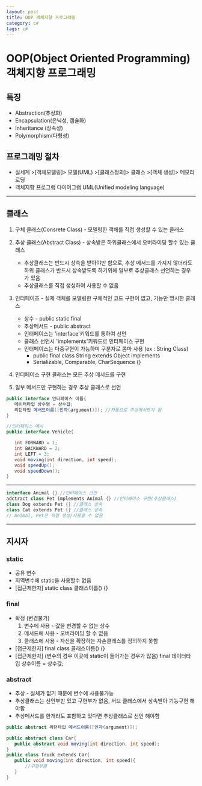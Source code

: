 ```yaml
---
layout: post
title: OOP 객체지향 프로그래밍
category: c#
tags: c#
---
```


# OOP(Object Oriented Programming) 객체지향 프로그래밍

## 특징

* Abstraction(추상화)
* Encapsulation(은닉성, 캡슐화)
* Inheritance (상속성)
* Polymorphism(다형성)

## 프로그래밍 절차

* 실세계 >[객체모델링]> 모델(UML) >[클래스정의]> 클래스 >[객체 생성]> 메모리로딩
* 객체지향 프로그램 다이어그램 UML(Unified modeling language)

---

## 클래스

1. 구체 클래스(Consrete Class) - 모델링한 객체를 직접 생성할 수 있는 클래스
1. 추상 클래스(Abstract Class) - 상속받은 하위클래스에서 오버라이딩 할수 있는 클래스
    * 추상클래스는 반드시 상속을 받아야만 함으로, 추상 메서드를 가지지 않더라도 하위 클래스가 반드시 상속받도록 하기위해 일부로 추상클래스 선언하는 경우가 있음
    * 추상클래스를 직접 생성하여 사용할 수 없음
1. 인터페이즈 - 실제 객체를 모델링한 구체적인 코드 구현이 없고, 기능만 명시한 클래스
    * 상수 - public static final
    * 추상메서드 - public abstract
    * 인터페이스는 'interface'키워드를 통하여 선언
    * 클래스 선언시 'implements'키워드로 인터페이스 구현
    * 인터페이스는 다중구현이 가능하며 구분자로 콤마 사용 (ex : String Class)
        - public final class String extends Object implements
        - Serializable, Comparable, CharSequence {}

1.  인터페이스 구현 클래스는 모든 추상 메서드를 구현
1.  일부 메서드만 구현하는 경우 추상 클래스로 선언

```c#
public interface 인터페이스 이름{
   데이터타입 상수명 = 상수값;
   리턴타입 메서드이름([인자(argument)]); //자동으로 추상메서드가 됨
}

//인터페이스 예시
public interface Vehicle{

   int FORWARD = 1;
   int BACKWARD = 2;
   int LEFT = 3;
   void moving(int direction, int speed);
   void speedUp();
   void speedDown();
}
```
---
```c#
interface Animal {} //인터페이스 선언 
adctract class Pet implements Animal {} //인터페이스 구현(추상클래스) 
class Dog extends Pet {} //클래스 상속 
class Cat extends Pet {} //클래스 상속 
// Animal, Pet은 직접 생성/사용할 수 없음
```
---

## 지시자
### static

* 공유 변수
* 지역변수에 static을 사용할수 없음
* [접근제한자] static class 클래스이름() {}

### final

* 확정 (변경불가)
    1. 변수에 사용 - 값을 변경할 수 없는 상수
    1. 메서드에 사용 - 오버라이딩 할 수 없음
    1. 클래스에 사용 - 자신을 확장하는 자손클래스를 정의하지 못함
* [접근제한자] final class 클래스이름() {}
* [접근제한자] (변수의 경우 이곳에 static이 들어가는 경우가 많음) final 데이터타입 상수이름 = 상수값;

### abstract

* 추상 - 실체가 없기 때문에 변수에 사용불가능
* 추상클래스는 선언부만 있고 구현부가 없음, 서브 클래스에서 상속받아 기능구현 해야함
* 추상메서드를 한개라도 포함하고 있다면 추상클래스로 선언 해야함

```c#
public abstract 리턴타입 메서드이름([인자(argument)]);

public abstract class Car{
   public abstract void moving(int direction, int speed);
}
public class Truck extends Car{
   public void moving(int direction, int speed){
       //구현부분
   }
}
```
